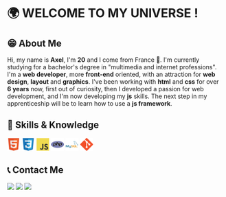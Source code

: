 # 🌍 WELCOME TO MY UNIVERSE !

## 😁 About Me 

Hi, my name is **Axel**, I'm **20** and I come from France 🥖.
I'm currently studying for a bachelor's degree in "multimedia and internet professions".
I'm a **web developer**, more **front-end** oriented, with an attraction for **web design**, **layout** and **graphics**. I've been working with __html__ and __css__ for over **6 years** now, first out of curiosity, then I developed a passion for web development, and I'm now developing my __js__ skills.
The next step in my apprenticeship will be to learn how to use a __js framework__.
## 🧠 Skills & Knowledge

<div>
  <img src="https://github.com/devicons/devicon/blob/master/icons/html5/html5-original.svg" alt="html5" width="30" height="30" />
  <img src="https://github.com/devicons/devicon/blob/master/icons/css3/css3-original.svg" alt="css3" width="30" height="30" />
  <img src="https://github.com/devicons/devicon/blob/master/icons/javascript/javascript-original.svg" alt="javascript" width="30" height="30" />
  <img src="https://github.com/devicons/devicon/blob/master/icons/php/php-original.svg" alt="php" width="30" height="30" />
  <img src="https://github.com/devicons/devicon/blob/master/icons/mysql/mysql-original-wordmark.svg" alt="mysql" width="30" height="30" />
  <img src="https://github.com/devicons/devicon/blob/master/icons/git/git-original.svg" alt="git" width="30" height="30" />
</div>

## 📞 Contact Me

[<img src="https://img.shields.io/badge/LinkedIn-blue?style=for-the-badge&logo=linkedin&logoColor=white"/>](https://www.linkedin.com/in/lepremieraxel/)
[<img src="https://img.shields.io/badge/Instagram-purple?style=for-the-badge&logo=instagram&logoColor=white"/>](https://www.instagram.com/lepremieraxel/)
[<img src="https://img.shields.io/badge/Website-green?style=for-the-badge"/>](https://axelmarcial.com/)
